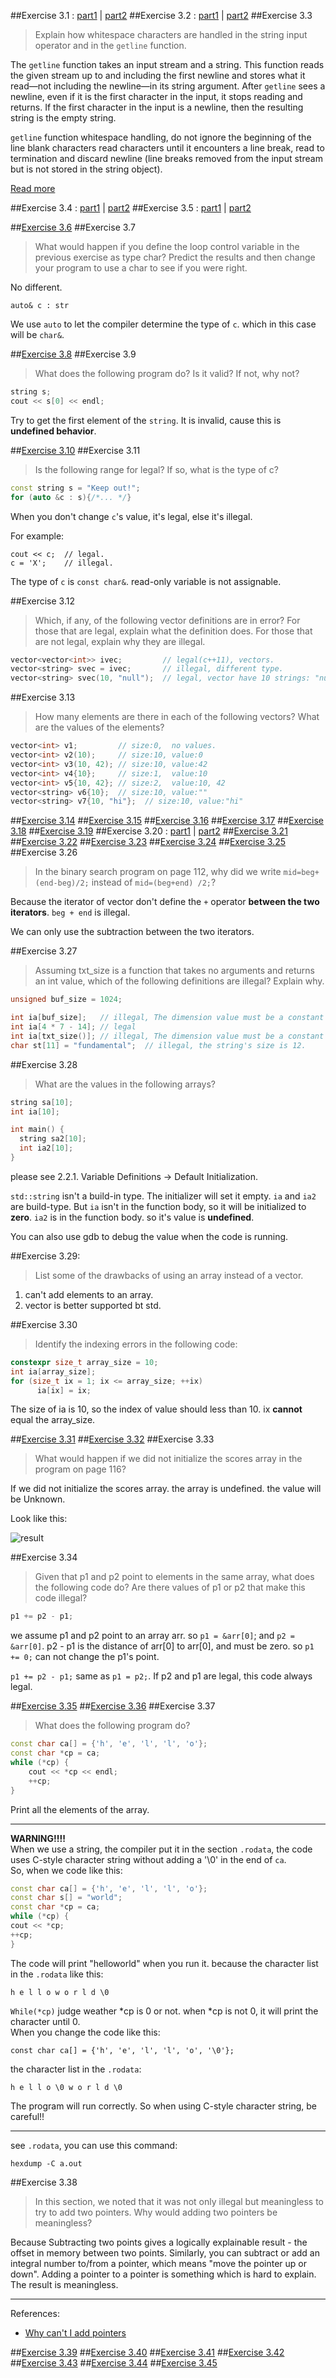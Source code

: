 ##Exercise 3.1 : [part1](ex3_1a.cpp) | [part2](ex3_1b.cpp)
##Exercise 3.2 : [part1](ex3_2a.cpp) | [part2](ex3_2b.cpp)
##Exercise 3.3
>Explain how whitespace characters are handled in the string
input operator and in the `getline` function.

The `getline` function takes an input stream and a string.
This function reads the given stream up to and including
the first newline and stores what it read—not including
the newline—in its string argument.
After `getline` sees a newline, even if it is the first character in the input,
it stops reading and returns.
If the first character in the input is a newline,
then the resulting string is the empty string.

`getline` function whitespace handling,
do not ignore the beginning of the line blank characters read characters
until it encounters a line break,
read to termination and discard newline
(line breaks removed from the input stream
  but is not stored in the string object).

[Read more](http://www.cplusplus.com/reference/string/string/getline/)

##Exercise 3.4 : [part1](ex3_4a.cpp) | [part2](ex3_4b.cpp)
##Exercise 3.5 : [part1](ex3_5a.cpp) | [part2](ex3_5b.cpp)

##[Exercise 3.6](ex3_6.cpp)
##Exercise 3.7
>What would happen if you define the loop control variable in the previous
exercise as type char? Predict the results and then change your program
to use a char to see if you were right.

No different.

    auto& c : str

We use `auto` to let the compiler determine the type of `c`.
which in this case will be `char&`.

##[Exercise 3.8](ex3_8.cpp)
##Exercise 3.9
>What does the following program do? Is it valid? If not, why not?
```cpp
string s;
cout << s[0] << endl;
```

Try to get the first element of the `string`. It is invalid, cause this is **undefined behavior**.

##[Exercise 3.10](ex3_10.cpp)
##Exercise 3.11
>Is the following range for legal? If so, what is the type of c?
```cpp
const string s = "Keep out!";
for (auto &c : s){/*... */}
```

When you don't change `c`'s value, it's legal, else it's illegal.

For example:

    cout << c;  // legal.
    c = 'X';    // illegal.

The type of `c` is `const char&`. read-only variable is not assignable.

##Exercise 3.12
>Which, if any, of the following vector definitions are in error?
For those that are legal, explain what the definition does.
For those that are not legal, explain why they are illegal.
```cpp
vector<vector<int>> ivec;         // legal(c++11), vectors.
vector<string> svec = ivec;       // illegal, different type.
vector<string> svec(10, "null");  // legal, vector have 10 strings: "null".
```

##Exercise 3.13
>How many elements are there in each of the following
vectors? What are the values of the elements?
```cpp
vector<int> v1;         // size:0,  no values.
vector<int> v2(10);     // size:10, value:0
vector<int> v3(10, 42); // size:10, value:42
vector<int> v4{10};     // size:1,  value:10
vector<int> v5{10, 42}; // size:2,  value:10, 42
vector<string> v6{10};  // size:10, value:""
vector<string> v7{10, "hi"};  // size:10, value:"hi"
```

##[Exercise 3.14](ex3_14.cpp)
##[Exercise 3.15](ex3_15.cpp)
##[Exercise 3.16](ex3_16.cpp)
##[Exercise 3.17](ex3_17.cpp)
##[Exercise 3.18](ex3_18.cpp)
##[Exercise 3.19](ex3_19.cpp)
##Exercise 3.20 : [part1](ex3_20a.cpp) | [part2](ex3_20b.cpp)
##[Exercise 3.21](ex3_21.cpp)
##[Exercise 3.22](ex3_22.cpp)
##[Exercise 3.23](ex3_23.cpp)
##[Exercise 3.24](ex3_24.cpp)
##[Exercise 3.25](ex3_25.cpp)
##Exercise 3.26
>In the binary search program on page 112,
why did we write `mid=beg+(end-beg)/2;` instead of `mid=(beg+end) /2;`?

Because the iterator of vector don't define the `+` operator **between the two iterators**.
`beg + end` is illegal.

We can only use the subtraction between the two iterators.

##Exercise 3.27
>Assuming txt_size is a function that takes no arguments
and returns an int value, which of the following definitions are illegal?
Explain why.

```cpp
unsigned buf_size = 1024;

int ia[buf_size];   // illegal, The dimension value must be a constant expression.
int ia[4 * 7 - 14]; // legal
int ia[txt_size()]; // illegal, The dimension value must be a constant expression.
char st[11] = "fundamental";  // illegal, the string's size is 12.
```

##Exercise 3.28
>What are the values in the following arrays?

```cpp
string sa[10];
int ia[10];

int main() {
  string sa2[10];
  int ia2[10];
}
```

please see 2.2.1. Variable Definitions -> Default Initialization.

`std::string` isn't a build-in type. The initializer will set it empty.
`ia` and `ia2` are build-type. But `ia` isn't in the function body, so it
will be initialized to **zero**. `ia2` is in the function body. so it's
value is **undefined**.

You can also use gdb to debug the value when the code is running.

##Exercise 3.29:
>List some of the drawbacks of using an array instead of a vector.

1. can't add elements to an array.
2. vector is better supported bt std.

##Exercise 3.30
>Identify the indexing errors in the following code:
```cpp
constexpr size_t array_size = 10;
int ia[array_size];
for (size_t ix = 1; ix <= array_size; ++ix)
      ia[ix] = ix;
```

The size of ia is 10, so the index of value should less than 10.
ix **cannot** equal the array_size.

##[Exercise 3.31](ex3_31.cpp)
##[Exercise 3.32](ex3_32.cpp)
##Exercise 3.33
>What would happen if we did not initialize the scores array in the program
on page 116?

If we did not initialize the scores array. the array is undefined. the value
will be Unknown.

Look like this:

![result](https://db.tt/3T4TQoo8)

##Exercise 3.34
>Given that p1 and p2 point to elements in the same array, what does the following code do?
Are there values of p1 or p2 that make this code illegal?
```cpp
p1 += p2 - p1;
```

we assume p1 and p2 point to an array arr. so `p1 = &arr[0]`; and `p2 = &arr[0]`.
p2 - p1 is the distance of arr[0] to arr[0], and must be zero.
so `p1 += 0;` can not change the p1's point.

`p1 += p2 - p1;` same as `p1 = p2;`. If p2 and p1 are legal, this code always legal.

##[Exercise 3.35](ex3_35.cpp)
##[Exercise 3.36](ex3_36.cpp)
##Exercise 3.37
>What does the following program do?
```cpp
const char ca[] = {'h', 'e', 'l', 'l', 'o'};
const char *cp = ca;
while (*cp) {
    cout << *cp << endl;
    ++cp;
}
```

Print all the elements of the array.  

-----
**WARNING!!!!**  
When we use a string, the compiler put it in the section `.rodata`, the code uses C-style character string without adding a '\0' in the end of `ca`.  
So, when we code like this:  

```cpp
const char ca[] = {'h', 'e', 'l', 'l', 'o'};
const char s[] = "world";
const char *cp = ca;
while (*cp) {
cout << *cp;
++cp;
}
```

The code will print "helloworld" when you run it.
because the character list in the `.rodata` like this:  

    h e l l o w o r l d \0  
`While(*cp)` judge weather *cp is 0 or not. when *cp is not 0, it will print the character until 0.  
When you change the code like this:  

    const char ca[] = {'h', 'e', 'l', 'l', 'o', '\0'};  
the character list in the `.rodata`:  

    h e l l o \0 w o r l d \0  
The program will run correctly. So when using C-style character string, be careful!!  

----
see `.rodata`, you can use this command:

    hexdump -C a.out

##Exercise 3.38
>In this section, we noted that it was not only illegal but meaningless to try to add two pointers.
Why would adding two pointers be meaningless?


Because Subtracting two points gives a logically explainable result - the offset
in memory between two points. Similarly, you can subtract or add an integral number to/from a pointer,
which means "move the pointer up or down". Adding a pointer to a pointer is something which is hard to
explain. The result is meaningless.

----
References:
- [Why can't I add pointers](http://stackoverflow.com/questions/2935038/why-cant-i-add-pointers)

##[Exercise 3.39](ex3_39.cpp)
##[Exercise 3.40](ex3_40.cpp)
##[Exercise 3.41](ex3_41.cpp)
##[Exercise 3.42](ex3_42.cpp)
##[Exercise 3.43](ex3_43.cpp)
##[Exercise 3.44](ex3_44.cpp)
##[Exercise 3.45](ex3_45.cpp)
